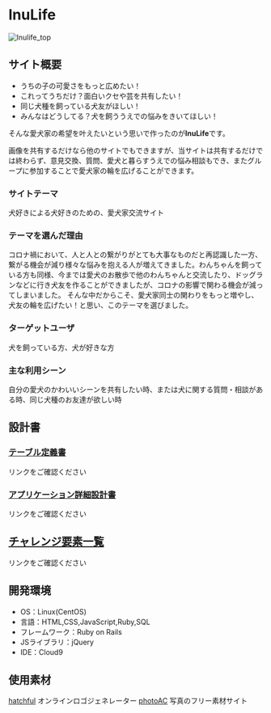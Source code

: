 # InuLife
![Inulife_top](https://user-images.githubusercontent.com/82296846/126059929-4e0682cc-b129-4d4a-bd77-0658fe6c3104.jpg)

## サイト概要
- うちの子の可愛さをもっと広めたい！
- これってうちだけ？面白いクセや芸を共有したい！
- 同じ犬種を飼っている犬友がほしい！
- みんなはどうしてる？犬を飼ううえでの悩みをきいてほしい！

そんな愛犬家の希望を叶えたいという思いで作ったのが**InuLife**です。

画像を共有するだけなら他のサイトでもできますが、当サイトは共有するだけでは終わらず、意見交換、質問、愛犬と暮らすうえでの悩み相談もでき、またグループに参加することで愛犬家の輪を広げることができます。

### サイトテーマ
犬好きによる犬好きのための、愛犬家交流サイト

### テーマを選んだ理由
コロナ禍において、人と人との繋がりがとても大事なものだと再認識した一方、繋がる機会が減り様々な悩みを抱える人が増えてきました。わんちゃんを飼っている方も同様、今までは愛犬のお散歩で他のわんちゃんと交流したり、ドッグランなどに行き犬友を作ることができましたが、コロナの影響で関わる機会が減ってしまいました。
そんな中だからこそ、愛犬家同士の関わりをもっと増やし、犬友の輪を広げたい！と思い、このテーマを選びました。

### ターゲットユーザ
犬を飼っている方、犬が好きな方

### 主な利用シーン
自分の愛犬のかわいいシーンを共有したい時、または犬に関する質問・相談がある時、同じ犬種のお友達が欲しい時

## 設計書
### [テーブル定義書](https://docs.google.com/spreadsheets/d/1IxKtZGM7YGejlv95WQODtVOyXXRpA2A-GwlsmsVpuv8/edit?usp=sharing)
リンクをご確認ください

### [アプリケーション詳細設計書](https://docs.google.com/spreadsheets/d/1-BP_bhx4pWDynz2cZYHySqp8XKfDRnYlZZM_hk-3FWQ/edit?usp=sharing)
リンクをご確認ください

## [チャレンジ要素一覧](https://docs.google.com/spreadsheets/d/1VbUTUlbfrVqhxxa-Sv15PMGjaUVbmFE_giLVuLAQzvs/edit?usp=sharing)
リンクをご確認ください


## 開発環境
- OS：Linux(CentOS)
- 言語：HTML,CSS,JavaScript,Ruby,SQL
- フレームワーク：Ruby on Rails
- JSライブラリ：jQuery
- IDE：Cloud9

## 使用素材
[hatchful](https://hatchful.shopify.com/ja/) オンラインロゴジェネレーター
[photoAC](https://www.photo-ac.com/) 写真のフリー素材サイト